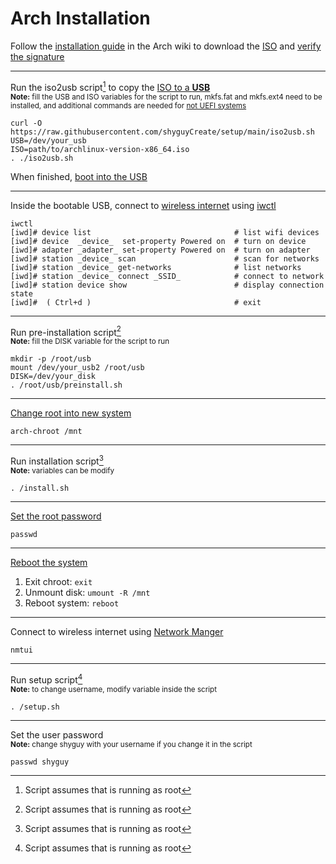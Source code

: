 # Arch Installation

Follow the [installation guide](https://wiki.archlinux.org/title/Installation_guide#Pre-installation) in the Arch wiki to download the [ISO](https://wiki.archlinux.org/title/Installation_guide#Acquire_an_installation_image) and [verify the signature](https://wiki.archlinux.org/title/Installation_guide#Verify_signature)

---

Run the iso2usb script[^1] to copy the [ISO to a **USB**](https://wiki.archlinux.org/title/USB_flash_installation_medium#Using_manual_formatting)<br>
<sub>**Note:** fill the USB and ISO variables for the script to run, mkfs.fat and mkfs.ext4 need to be installed, and additional commands are needed for [not UEFI systems](https://wiki.archlinux.org/title/USB_flash_installation_medium#Using_manual_formatting)</sub>

```
curl -O https://raw.githubusercontent.com/shyguyCreate/setup/main/iso2usb.sh
USB=/dev/your_usb
ISO=path/to/archlinux-version-x86_64.iso
. ./iso2usb.sh
```

When finished, [boot into the USB](https://wiki.archlinux.org/title/Installation_guide#Boot_the_live_environment)

---

Inside the bootable USB, connect to [wireless internet](https://wiki.archlinux.org/title/Installation_guide#Connect_to_the_internet) using [iwctl](https://wiki.archlinux.org/title/Iwd#iwctl)

```
iwctl
[iwd]# device list                                # list wifi devices
[iwd]# device  _device_  set-property Powered on  # turn on device
[iwd]# adapter _adapter_ set-property Powered on  # turn on adapter
[iwd]# station _device_ scan                      # scan for networks
[iwd]# station _device_ get-networks              # list networks
[iwd]# station _device_ connect _SSID_            # connect to network
[iwd]# station device show                        # display connection state
[iwd]#  ( Ctrl+d )                                # exit
```

---

Run pre-installation script[^1]<br>
<sub>**Note:** fill the DISK variable for the script to run</sub>

```
mkdir -p /root/usb
mount /dev/your_usb2 /root/usb
DISK=/dev/your_disk
. /root/usb/preinstall.sh
```

---

[Change root into new system](https://wiki.archlinux.org/title/Installation_guide#Chroot)

```
arch-chroot /mnt
```

---

Run installation script[^1]<br>
<sub>**Note:** variables can be modify</sub>

```
. /install.sh
```

---

[Set the root password](https://wiki.archlinux.org/title/Installation_guide#Root_password)

```
passwd
```

---

[Reboot the system](https://wiki.archlinux.org/title/Installation_guide#Reboot)

1. Exit chroot: `exit`
2. Unmount disk: `umount -R /mnt`
3. Reboot system: `reboot`

---

Connect to wireless internet using [Network Manger](https://wiki.archlinux.org/title/NetworkManager#Usage)

```
nmtui
```

---

Run setup script[^1]<br>
<sub>**Note:** to change username, modify variable inside the script</sub>

```
. /setup.sh
```

---

Set the user password<br>
<sub>**Note:** change shyguy with your username if you change it in the script</sub>

```
passwd shyguy
```

[^1]: Script assumes that is running as root
